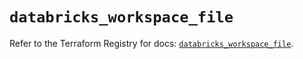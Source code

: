 # `databricks_workspace_file`

Refer to the Terraform Registry for docs: [`databricks_workspace_file`](https://registry.terraform.io/providers/databricks/databricks/1.34.0/docs/resources/workspace_file).
